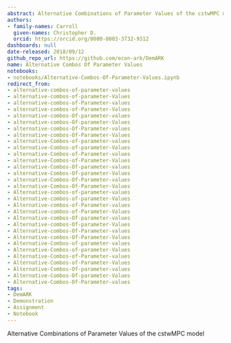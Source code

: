 ```yaml
---
abstract: Alternative Combinations of Parameter Values of the cstwMPC model
authors:
- family-names: Carroll
  given-names: Christopher D.
  orcid: https://orcid.org/0000-0003-3732-9312
dashboards: null
date-released: 2018/09/12
github_repo_url: https://github.com/econ-ark/DemARK
name: Alternative Combos Of Parameter Values
notebooks:
- notebooks/Alternative-Combos-Of-Parameter-Values.ipynb
redirect_from:
- alternative-combos-of-parameter-values
- alternative-combos-of-parameter-Values
- alternative-combos-of-Parameter-values
- alternative-combos-of-Parameter-Values
- alternative-combos-Of-parameter-values
- alternative-combos-Of-parameter-Values
- alternative-combos-Of-Parameter-values
- alternative-combos-Of-Parameter-Values
- alternative-Combos-of-parameter-values
- alternative-Combos-of-parameter-Values
- alternative-Combos-of-Parameter-values
- alternative-Combos-of-Parameter-Values
- alternative-Combos-Of-parameter-values
- alternative-Combos-Of-parameter-Values
- alternative-Combos-Of-Parameter-values
- alternative-Combos-Of-Parameter-Values
- Alternative-combos-of-parameter-values
- Alternative-combos-of-parameter-Values
- Alternative-combos-of-Parameter-values
- Alternative-combos-of-Parameter-Values
- Alternative-combos-Of-parameter-values
- Alternative-combos-Of-parameter-Values
- Alternative-combos-Of-Parameter-values
- Alternative-combos-Of-Parameter-Values
- Alternative-Combos-of-parameter-values
- Alternative-Combos-of-parameter-Values
- Alternative-Combos-of-Parameter-values
- Alternative-Combos-of-Parameter-Values
- Alternative-Combos-Of-parameter-values
- Alternative-Combos-Of-parameter-Values
- Alternative-Combos-Of-Parameter-values
tags:
- DemARK
- Demonstration
- Assignment
- Notebook
---
```


Alternative Combinations of Parameter Values of the cstwMPC model
